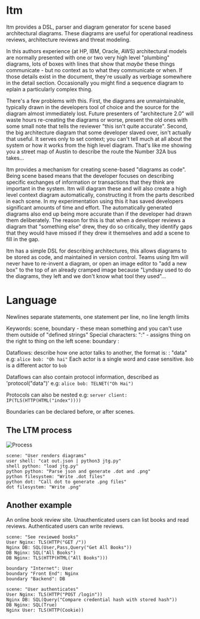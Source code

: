 # ltm
ltm provides a DSL, parser and diagram generator for scene based architectural diagrams. These diagrams are useful for operational readiness reviews, architecture reviews and threat modeling.

In this authors experience (at HP, IBM, Oracle, AWS) architectural models are normally presented with one or two very high level "plumbing" diagrams, lots of boxes with lines that show that _maybe_ these things communicate - but no context as to what they communicate or when. If those details exist in the document, they're usually as verbiage somewhere in the detail section. Occasionally you might find a sequence diagram to eplain a particularly complex thing.

There's a few problems with this. First, the diagrams are unmaintainable, typically drawn in the developers tool of choice and the source for the diagram almost immediately lost. Future presenters of "architecture 2.0" will waste hours re-creating the diagrams or worse, present the old ones with some small note that tells the reviewer "this isn't quite accurate". Second, the big architecture diagram that some developer slaved over, isn't actually that useful. It serves only to set context; you can't tell much at all about the system or how it works from the high level diagram. That's like me showing you a street map of Austin to describe the route the Number 32A bus takes... 

ltm provides a mechanism for creating scene-based "diagrams as code". Being scene based means that the developer focuses on describing specific exchanges of information or transactions that they think are important in the system. ltm will diagram these and will also create a high level context diagram automatically, constructing it from the parts described in each scene. In my experimentation using this it has saved developers significant amounts of time and effort. The automatically generated diagrams also end up being more accurate than if the developer had drawn them deliberately. The reason for this is that when a developer reviews a diagram that "something else" drew, they do so critically, they identify gaps that they would have missed if they drew it themselves and add a scene to fill in the gap.

ltm has a simple DSL for describing architectures, this allows diagrams to be stored as code, and maintained in version control. Teams using ltm will never have to re-invent a diagram, or open an image editor to "add a new box" to the top of an already cramped image because "Lyndsay used to do the diagrams, they left and we don't know what tool they used"...


# Language
Newlines separate statements, one statement per line, no line length limits

Keywords: scene, boundary - these mean something and you can't use them outside of "defined strings"
Special characters: ":" - assigns thing on the right to thing on the left
scene: <name of a scene>
boundary <name of boundary>: <actor in boundary> <another actor in boundary>

Dataflows: describe how one actor talks to another, the format is:
<pitcher> <catcher>: "data" e.g:
```alice bob: "Oh hai"```
Each actor is a single word and case sensitive. ```Bob``` is a different actor to ```bob```

Dataflows can also contain protocol information, described as 'protocol("data")' e.g:
```alice bob: TELNET("Oh Hai")```

Protocols can also be nested e.g:
```server client: IP(TLS(HTTP(HTML("index"))))```

Boundaries can be declared before, or after scenes.

## The LTM process
![Process](blob/main/static/User%20generates%20json%20representation.png)

```
scene: "User renders diagrams"
user shell: "cat out.json | python3 jtg.py"
shell python: "load jtg.py"
python python: "Parse json and generate .dot and .png"
python filesystem: "Write .dot files"
python dot: "Call dot to generate .png files"
dot filesystem: "Write .png"
```

## Another example
An online book review site. Unauthenticated users can list books and read reviews. Authenticated users can write reviews.

``` 
scene: "See reviewed books"
User Nginx: TLS(HTTP("GET /"))
Nginx DB: SQL(User,Pass,Query("Get All Books"))
DB Nginx: SQL("All Books")
DB Nginx: TLS(HTTP(HTML("All Books")))

boundary "Internet": User
boundary "Front End": Nginx
boundary "Backend": DB

scene: "User authenticates"
User Nginx: TLS(HTTP("POST /login"))
Nginx DB: SQL(Query("Compare credential hash with stored hash"))
DB Nginx: SQL(True)
Nginx User: TLS(HTTP(Cookie))
```


